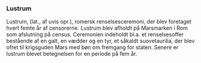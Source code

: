 ### Lustrum


Lustrum, (lat., af uvis opr.), romersk renselsesceremoni, der blev foretaget hvert femte år af censorerne. Lustrum blev afholdt på Marsmarken i Rom som afslutning på census. Ceremonien indeholdt bl.a. et renselsesoffer bestående af en galt, en vædder og en tyr, et såkaldt suovetaurilia, der blev ofret til krigsguden Mars med bøn om fremgang for staten. Senere er lustrum blevet betegnelsen for en periode på fem år.